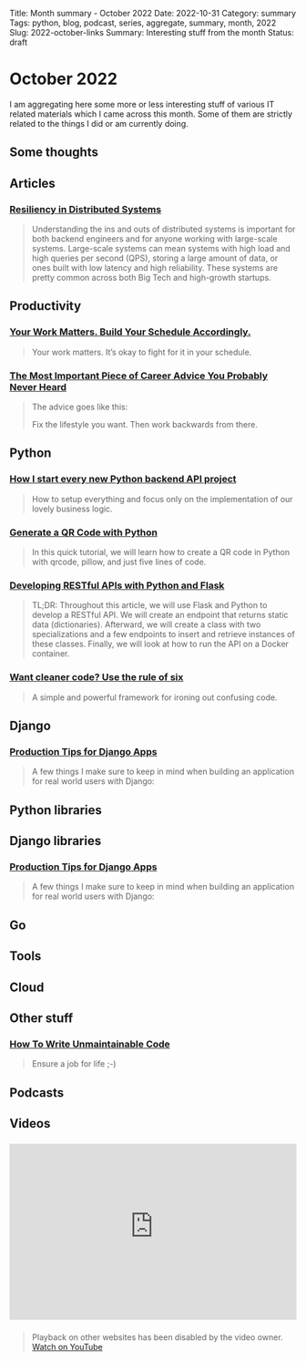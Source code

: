 Title: Month summary - October 2022
Date: 2022-10-31
Category: summary
Tags: python, blog, podcast, series, aggregate, summary, month, 2022
Slug: 2022-october-links
Summary: Interesting stuff from the month
Status: draft

# October 2022

I am aggregating here some more or less interesting stuff of various IT related materials which I came across this month.
Some of them are strictly related to the things I did or am currently doing.

## Some thoughts

## Articles

### [Resiliency in Distributed Systems](https://blog.pragmaticengineer.com/resiliency-in-distributed-systems/)

> Understanding the ins and outs of distributed systems is important for both backend engineers and for anyone working with large-scale systems.
> Large-scale systems can mean systems with high load and high queries per second (QPS), storing a large amount of data, or ones built with low latency and high reliability.
> These systems are pretty common across both Big Tech and high-growth startups.

## Productivity

### [Your Work Matters. Build Your Schedule Accordingly.](https://www.calnewport.com/blog/2022/09/20/your-work-matters-build-your-schedule-accordingly/)

> Your work matters. It’s okay to fight for it in your schedule.

### [The Most Important Piece of Career Advice You Probably Never Heard](https://www.calnewport.com/blog/2022/08/25/the-most-important-piece-of-career-advice-you-probably-never-heard-2/)

> The advice goes like this:
>
> Fix the lifestyle you want. Then work backwards from there.

## Python

### [How I start every new Python backend API project](https://blog.szymonmiks.pl/p/how-i-start-every-new-python-backend-api-project/)

> How to setup everything and focus only on the implementation of our lovely business logic.

### [Generate a QR Code with Python](https://dev.to/codedex/generate-a-qr-code-with-python-386m)

> In this quick tutorial, we will learn how to create a QR code in Python with qrcode, pillow, and just five lines of code.

### [Developing RESTful APIs with Python and Flask](https://auth0.com/blog/developing-restful-apis-with-python-and-flask/)

> TL;DR: Throughout this article, we will use Flask and Python to develop a RESTful API. We will create an endpoint that returns static data (dictionaries).
> Afterward, we will create a class with two specializations and a few endpoints to insert and retrieve instances of these classes.
> Finally, we will look at how to run the API on a Docker container.

### [Want cleaner code? Use the rule of six](https://davidamos.dev/the-rule-of-six/)

> A simple and powerful framework for ironing out confusing code.

## Django

### [Production Tips for Django Apps](https://raunaqss.com/engineering/django-production-tips/)

> A few things I make sure to keep in mind when building an application for real world users with Django:

## Python libraries

## Django libraries

### [Production Tips for Django Apps](https://raunaqss.com/engineering/django-production-tips/)

> A few things I make sure to keep in mind when building an application for real world users with Django:

## Go

## Tools

### [ ](https://github.com/kubernetes/dashboard/)

>

## Cloud

## Other stuff

### [How To Write Unmaintainable Code ](https://cs.fit.edu/~kgallagher/Schtick/How%20To%20Write%20Unmaintainable%20Code.html)

> Ensure a job for life ;-)

## Podcasts

## Videos

### [](https://www.youtube.com/watch?v=VIDEO_ID)

<div class="videoWrapper" style="height:0; padding-bottom:56.25%; padding-top:25px; position:relative" height="0">
    <iframe style="position:absolute; top:0; width:100%" height="100%" width="100%" src="https://www.youtube-nocookie.com/embed/VIDEO_ID" frameborder="0" allow="accelerometer; autoplay; encrypted-media; gyroscope; picture-in-picture" allowfullscreen></iframe>
</div>

### [](https://www.youtube.com/watch?v=VIDEO_ID)

> Playback on other websites has been disabled by the video owner. [Watch on YouTube](https://www.youtube.com/watch?v=VIDEO_ID)
